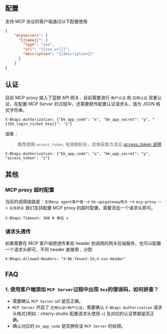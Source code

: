 ## 配置

支持 MCP 协议的客户端通过以下配置使用

```json
{
    "mcpServers": {
      "{{name}}": {
        "type": "sse",
        "url": "{{sse_url}}",
        "description": "{{description}}"
      }
    }
}
```

## 认证

目前 MCP proxy 接入了蓝鲸 API 网关，目前需要进行 `用户认证` 和 `应用认证` 双重认证，在配置 MCP Server 的过程中，还需要额外配置认证请求头，值为 JSON 格式字符串。

```shell
X-Bkapi-Authorization: {"bk_app_code": "x", "bk_app_secret": "y", "{{bk_login_ticket_key}}": "z"}
```

或者：

> 推荐使用 `access_token`, 有效期较长，具体获取方法见 [access_token 说明]({{bk_access_token_doc_url}})

```shell
X-Bkapi-Authorization: {"bk_app_code": "x", "bk_app_secret": "y", "access_token": "z"}
```

## 其他

### MCP proxy 超时配置

当前的调用链路是：`支持mcp agent客户端` --> `bk-apigateway网关`  --> `mcp-proxy` --> `业务网关`
我们支持配置 MCP proxy 的超时配置，需要添加一个请求头即可。

```shell
X-Bkapi-Timeout: 300 # 单位 s
```

### 请求头透传

如果需要在 MCP 客户端想透传某些 header 到调用的网关后端服务，也可以配置一个请求头即可，不同 header 直接用 `,` 分割

```shell
X-Bkapi-Allowed-Headers: "X-Bk-Tenant-Id,X-xxx-Header"
```



## FAQ

### 1. 使用客户端添加 `MCP Server`过程中出现 `4xx`的错误码，如何排查？

- 需要确认 `MCP Server` url 是否正确。
- `MCP Server` 开启了 `应用认证+用户认证`，需要确认 `X-Bkapi-Authorization` 请求头格式(例如：cherry-studio 配置请求头使用 `=`)
及对应的认证票据是否正确。
- 确认对应的 `bk_app_code` 是否拥有该 `MCP Server` 的权限。






